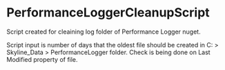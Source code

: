 # PerformanceLoggerCleanupScript

Script created for cleaining log folder of Performance Logger nuget.

Script input is number of days that the oldest file should be created in C: > Skyline_Data > PerformanceLogger folder.
Check is being done on Last Modified property of file.
